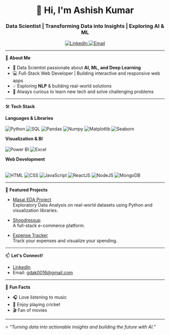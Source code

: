 <!-- Ashish0016op | Data Scientist | AI Enthusiast -->

<h1 align="center">👋 Hi, I'm Ashish Kumar</h1>
<h3 align="center">Data Scientist | Transforming Data into Insights | Exploring AI & ML</h3>

<p align="center">
  <a href="https://www.linkedin.com/in/ashish-kumar-b115a1254/" target="_blank">
    <img src="https://img.shields.io/badge/LinkedIn-0A66C2?style=for-the-badge&logo=linkedin&logoColor=white" alt="LinkedIn"/>
  </a>
  <a href="mailto:gdak0016@gmail.com">
    <img src="https://img.shields.io/badge/Email-D14836?style=for-the-badge&logo=gmail&logoColor=white" alt="Email"/>
  </a>
</p>


---

🌟 **About Me**

- 🔬 Data Scientist passionate about **AI, ML, and Deep Learning**
- 💻 Full-Stack Web Developer | Building interactive and responsive web apps
- 💡 Exploring **NLP** & building real-world solutions
- 🚀 Always curious to learn new tech and solve challenging problems

---

🛠️ **Tech Stack**

**Languages & Libraries**  
<br>
<img src="https://img.shields.io/badge/Python-3776AB?style=for-the-badge&logo=python&logoColor=white" alt="Python"/>
<img src="https://img.shields.io/badge/SQL-4479A1?style=for-the-badge&logo=mysql&logoColor=white" alt="SQL"/>
<img src="https://img.shields.io/badge/Pandas-150458?style=for-the-badge&logo=pandas&logoColor=white" alt="Pandas"/>
<img src="https://img.shields.io/badge/Numpy-013243?style=for-the-badge&logo=numpy&logoColor=white" alt="Numpy"/>
<img src="https://img.shields.io/badge/Matplotlib-F0DB4F?style=for-the-badge&logo=matplotlib&logoColor=black" alt="Matplotlib"/>
<img src="https://img.shields.io/badge/Seaborn-4C72B0?style=for-the-badge&logo=python&logoColor=white" alt="Seaborn"/>

**Visualization & BI** 
<br><br>
<img src="https://img.shields.io/badge/Power%20BI-F2C811?style=for-the-badge&logo=power-bi&logoColor=black" alt="Power BI"/>
<img src="https://img.shields.io/badge/Excel-217346?style=for-the-badge&logo=microsoft-excel&logoColor=white" alt="Excel"/>

**Web Development**
<br><br><br>
<img src="https://img.shields.io/badge/HTML-E34F26?style=for-the-badge&logo=html5&logoColor=white" alt="HTML"/>
<img src="https://img.shields.io/badge/CSS-1572B6?style=for-the-badge&logo=css3&logoColor=white" alt="CSS"/>
<img src="https://img.shields.io/badge/JavaScript-F7DF1E?style=for-the-badge&logo=javascript&logoColor=black" alt="JavaScript"/>
<img src="https://img.shields.io/badge/React-61DAFB?style=for-the-badge&logo=react&logoColor=black" alt="ReactJS"/>
<img src="https://img.shields.io/badge/Node.js-339933?style=for-the-badge&logo=node.js&logoColor=white" alt="NodeJS"/>
<img src="https://img.shields.io/badge/MongoDB-47A248?style=for-the-badge&logo=mongodb&logoColor=white" alt="MongoDB"/>


---

🚀 **Featured Projects**

- [Masai EDA Project](https://github.com/Ashish0016op/Masai_EDA_Project)  
  Exploratory Data Analysis on real-world datasets using Python and visualization libraries.

- [Shopdressup](https://github.com/Ashish0016op/Shopdressup)  
  A full-stack e-commerce platform.

- [Expense Tracker](https://github.com/Ashish0016op/Expense-Tracker)  
  Track your expenses and visualize your spending.

---

📫 **Let's Connect!**

- [LinkedIn](https://www.linkedin.com/in/ashish-kumar-b115a1254/)
- Email: gdak0016@gmail.com

---

🎵 **Fun Facts**

- 🎧 Love listening to music  
- 🏏 Enjoy playing cricket  
- 🎬 Fan of movies

---

⭐️ _“Turning data into actionable insights and building the future with AI.”_
